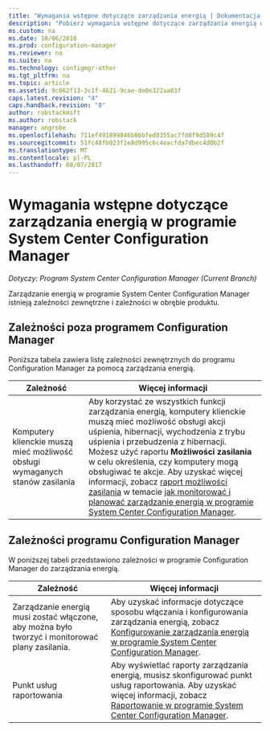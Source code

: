 ```yaml
---
title: "Wymagania wstępne dotyczące zarządzania energią | Dokumentacja firmy Microsoft"
description: "Pobierz wymagania wstępne dotyczące zarządzania energią w programie System Center Configuration Manager."
ms.custom: na
ms.date: 10/06/2016
ms.prod: configuration-manager
ms.reviewer: na
ms.suite: na
ms.technology: configmgr-other
ms.tgt_pltfrm: na
ms.topic: article
ms.assetid: 9c062f13-3c1f-4621-9cae-de0e322aa03f
caps.latest.revision: "4"
caps.handback.revision: "0"
author: robstackmsft
ms.author: robstack
manager: angrobe
ms.openlocfilehash: 711ef491899846b86bfed0355ac7fd0f9d509c4f
ms.sourcegitcommit: 51fc48fb023f1e8d995c6c4eacfda7dbec4d0b2f
ms.translationtype: MT
ms.contentlocale: pl-PL
ms.lasthandoff: 08/07/2017
---
```

# <a name="prerequisites-for-power-management-in-system-center-configuration-manager"></a>Wymagania wstępne dotyczące zarządzania energią w programie System Center Configuration Manager

*Dotyczy: Program System Center Configuration Manager (Current Branch)*

Zarządzanie energią w programie System Center Configuration Manager istnieją zależności zewnętrzne i zależności w obrębie produktu.  

## <a name="dependencies-external-to-configuration-manager"></a>Zależności poza programem Configuration Manager  
 Poniższa tabela zawiera listę zależności zewnętrznych do programu Configuration Manager za pomocą zarządzania energią.  

|Zależność|Więcej informacji|  
|----------------|----------------------|  
|Komputery klienckie muszą mieć możliwość obsługi wymaganych stanów zasilania|Aby korzystać ze wszystkich funkcji zarządzania energią, komputery klienckie muszą mieć możliwość obsługi akcji uśpienia, hibernacji, wychodzenia z trybu uśpienia i przebudzenia z hibernacji. Możesz użyć raportu **Możliwości zasilania** w celu określenia, czy komputery mogą obsługiwać te akcje. Aby uzyskać więcej informacji, zobacz [raport możliwości zasilania](../../../../core/clients/manage/power/monitor-and-plan-for-power-management.md#BKMK_Capabilites) w temacie [jak monitorować i planować zarządzanie energią w programie System Center Configuration Manager](../../../../core/clients/manage/power/monitor-and-plan-for-power-management.md).|  

## <a name="configuration-manager-dependencies"></a>Zależności programu Configuration Manager  
 W poniższej tabeli przedstawiono zależności w programie Configuration Manager do zarządzania energią.  

|Zależność|Więcej informacji|  
|----------------|----------------------|  
|Zarządzanie energią musi zostać włączone, aby można było tworzyć i monitorować plany zasilania.|Aby uzyskać informacje dotyczące sposobu włączania i konfigurowania zarządzania energią, zobacz [Konfigurowanie zarządzania energią w programie System Center Configuration Manager](../../../../core/clients/manage/power/configuring-power-management.md).|  
|Punkt usług raportowania|Aby wyświetlać raporty zarządzania energią, musisz skonfigurować punkt usług raportowania. Aby uzyskać więcej informacji, zobacz [Raportowanie w programie System Center Configuration Manager](../../../../core/servers/manage/reporting.md).|  
